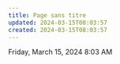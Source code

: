 ```yaml
---
title: Page sans titre
updated: 2024-03-15T08:03:57
created: 2024-03-15T08:03:57
---
```



Friday, March 15, 2024
8:03 AM
